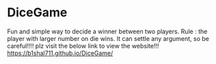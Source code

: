 # DiceGame
Fun and simple way to decide a winner between two players.
Rule : the player with larger number on die wins.
It can settle any argument, so be careful!!!!
plz visit the below link to view the website!!!
https://b1shal711.github.io/DiceGame/
